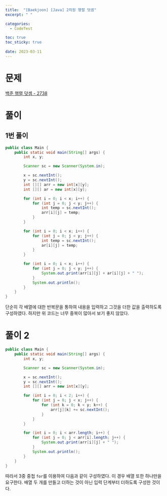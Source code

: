 ```yaml
---
title:  "[Baekjoon] [Java] 2차원 행렬 덧셈"
excerpt: " "

categories:
  - CodeTest

toc: true
toc_sticky: true
 
date: 2023-03-11
---
```


# 문제

[백준 행렬 덧셈 - 2738](https://www.acmicpc.net/problem/2738)

# 풀이

## 1번 풀이

```java
public class Main {
    public static void main(String[] args) {
        int x, y;

        Scanner sc = new Scanner(System.in);

        x = sc.nextInt();
        y = sc.nextInt();
        int [][] arr = new int[x][y];
        int [][] ar = new int[x][y];

        for (int i = 0; i < x; i++) {
            for (int j = 0; j < y; j++) {
                int temp = sc.nextInt();
                arr[i][j] = temp;
            }
        }

        for (int i = 0; i < x; i++) {
            for (int j = 0; j < y; j++) {
                int temp = sc.nextInt();
                ar[i][j] = temp;
            }
        }

        for (int i = 0; i < x; i++) {
            for (int j = 0; j < y; j++) {
                System.out.print(arr[i][j] + ar[i][j] + " ");
            }
            System.out.println();
        }
    }
}
```

단순히 각 배열에 대한 반복문을 통하여 내용을 입력하고 그것을 더한 값을 출력하도록 구성하였다. 하지만 위 코드는 너무 중복이 많아서 보기 좋지 않았다.

# 풀이 2

```java
public class Main {
    public static void main(String[] args) {
        int x, y;

        Scanner sc = new Scanner(System.in);

        x = sc.nextInt();
        y = sc.nextInt();
        int [][] arr = new int[x][y];

        for (int i = 0; i < 2; i++) {
            for (int j = 0; j < x; j++) {
                for (int k = 0; k < y; k++) {
                    arr[j][k] += sc.nextInt();
                }
            }
        }

        for (int i = 0; i < arr.length; i++) {
            for (int j = 0; j < arr[i].length; j++) {
                System.out.print(arr[i][j] + " ");
            }
            System.out.println();
        }
    }
}
```

따라서 3중 중첩 `for`를 이용하여 다음과 같이 구성하였다. 이 경우 배열 또한 하나만을 요구한다. 배열 두 개를 만들고 더하는 것이 아닌 입력 단계부터 더하도록 구성한 것이다.